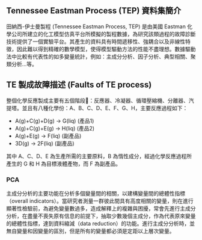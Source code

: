 

## Tennessee Eastman Process (TEP) 資料集簡介
田納西-伊士曼製程 (Tennessee Eastman Process, TEP) 是由美國 Eastman 化學公司所建立的化工模型仿真平台所模擬的製程數據，為研究該類過程的故障診斷技術提供了一個實驗平台。其產生的資料具有時間遞移性、強耦合以及非線性特徵，因此難以得到精確的數學模型，使得模型驅動方法的性能不盡理想。數據驅動法中比較有代表性的如多變量統計，例如：主成分分析、因子分析、典型相關、聚類分析...等。

## TE 製成故障描述 (Faults of TE process)
整個化學反應製成主要有五個階段：反應器、冷凝器、循環壓縮機、分離器、汽提塔。並且有八種化學份：A、B、C、D、E、F、G、H，主要反應過程如下：

- A(g)+C(g)+D(g) → G(liq) (產品1)
- A(g)+C(g)+E(g) → H(liq) (產品2)
- A(g)+E(g) → F(liq) (副產品)
- 3D(g) → 2F(liq) (副產品)

其中 A、C、D、E 為生產所需的主要原料，B 為惰性成分，經過化學反應過程所產生的 G 和 H 為目標液體產物，而 F 為副產品。


### PCA
主成分分析的主要功能在分析多個變量間的相關，以建構變量間的總體性指標（overall indicators）。當研究者測量一群彼此間具有高度相關的變量，則在進行顯著性檢驗前，為避免變量數過多，造成解釋上的複雜與困擾，常會先進行主成分分析，在盡量不喪失原有信息的前提下，抽取少數幾個主成分，作為代表原來變量的總體性指標，達到資料縮減（data reduction）的功能。進行主成分分析時，並無自變量和因變量的區別，但是所有的變量都必須是定距以上層次變量。